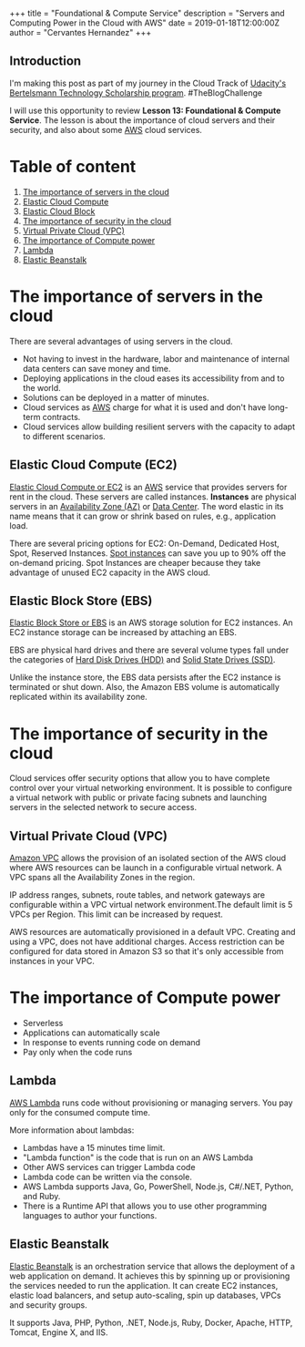 +++
title = "Foundational & Compute Service"
description = "Servers and Computing Power in the Cloud with AWS"
date = 2019-01-18T12:00:00Z
author = "Cervantes Hernandez"
+++

## Introduction
I'm making this post as part of my journey in the Cloud Track of [Udacity's Bertelsmann Technology Scholarship program](https://www.udacity.com/bertelsmann-tech-scholarships). #TheBlogChallenge

I will use this opportunity to review **Lesson 13: Foundational & Compute Service**. The lesson is about the importance of cloud servers and their security, and also about some [AWS](https://aws.amazon.com) cloud services.

# Table of content
1. [The importance of servers in the cloud](#the-importance-of-servers-in-the-cloud)
2. [Elastic Cloud Compute](#elastic-cloud-compute-ec2)
3. [Elastic Cloud Block](#elastic-block-store-ebs)
4. [The importance of security in the cloud](#the-importance-of-security-in-the-cloud)
5. [Virtual Private Cloud (VPC)](#virtual-private-cloud-vpc)
6. [The importance of Compute power](#the-importance-of-compute-power)
7. [Lambda](#lambda)
8. [Elastic Beanstalk](#elastic-beanstalk)

# The importance of servers in the cloud 
There are several advantages of using servers in the cloud. 

- Not having to invest in the hardware, labor and maintenance of internal data centers can save money and time. 
- Deploying applications in the cloud eases its accessibility from and to the world.
- Solutions can be deployed in a matter of minutes. 
- Cloud services as [AWS](https://aws.amazon.com) charge for what it is used and don't have long-term contracts. 
- Cloud services allow building resilient servers with the capacity to adapt to different scenarios.

## Elastic Cloud Compute (EC2)
[Elastic Cloud Compute or EC2](https://aws.amazon.com/ec2/) is an [AWS](https://aws.amazon.com) service that provides servers for rent in the cloud. These servers are called instances. **Instances** are physical servers in an [Availability Zone (AZ)](https://docs.aws.amazon.com/AWSEC2/latest/UserGuide/using-regions-availability-zones.html#concepts-regions-availability-zones) or [Data Center](https://en.wikipedia.org/wiki/Data_center). The word elastic in its name means that it can grow or shrink based on rules, e.g., application load.

There are several pricing options for EC2: On-Demand, Dedicated Host, Spot, Reserved Instances. [Spot instances](https://aws.amazon.com/ec2/spot/) can save you up to 90% off the on-demand pricing. Spot Instances are cheaper because they take advantage of unused EC2 capacity in the AWS cloud.

## Elastic Block Store (EBS)
[Elastic Block Store or EBS](https://aws.amazon.com/ebs/) is an AWS storage solution for EC2 instances. An EC2 instance storage can be increased by attaching an EBS. 

EBS are physical hard drives and there are several volume types fall under the categories of [Hard Disk Drives (HDD)](https://en.wikipedia.org/wiki/Hard_disk_drive) and [Solid State Drives (SSD)](https://en.wikipedia.org/wiki/Solid-state_drive).

Unlike the instance store, the EBS data persists after the EC2 instance is terminated or shut down. Also, the Amazon EBS volume is automatically replicated within its availability zone.

# The importance of security in the cloud 
Cloud services offer security options that allow you to have complete control over your virtual networking environment.
It is possible to configure a virtual network with public or private facing subnets and launching servers in the selected network to secure access.

## Virtual Private Cloud (VPC)
[Amazon VPC](https://aws.amazon.com/vpc/) allows the provision of an isolated section of the AWS cloud where AWS resources can be launch in a configurable virtual network. A VPC spans all the Availability Zones in the region.

IP address ranges, subnets, route tables, and network gateways are configurable within a VPC virtual network environment.The default limit is 5 VPCs per Region. This limit can be increased by request. 

AWS resources are automatically provisioned in a default VPC. Creating and using a VPC, does not have additional charges. Access restriction can be configured for data stored in Amazon S3 so that it's only accessible from instances in your VPC.

# The importance of Compute power
- Serverless 
- Applications can automatically scale
- In response to events running code on demand 
- Pay only when the code runs


## Lambda
[AWS Lambda](https://aws.amazon.com/lambda/) runs code without provisioning or managing servers. You pay only for the consumed compute time. 

More information about lambdas:
- Lambdas have a 15 minutes time limit.
- "Lambda function" is the code that is run on an AWS Lambda
- Other AWS services can trigger Lambda code
- Lambda code can be written via the console.
- AWS Lambda supports Java, Go, PowerShell, Node.js, C#/.NET, Python, and Ruby. 
- There is a Runtime API that allows you to use other programming languages to author your functions.


## Elastic Beanstalk
[Elastic Beanstalk](https://aws.amazon.com/elasticbeanstalk/) is an orchestration service that allows the deployment of a web application on demand. It achieves this by spinning up or provisioning the services needed to run the application. It can create EC2 instances, elastic load balancers, and setup auto-scaling, spin up databases, VPCs and security groups.

It supports Java, PHP, Python, .NET, Node.js, Ruby, Docker, Apache, HTTP, Tomcat, Engine X, and IIS.